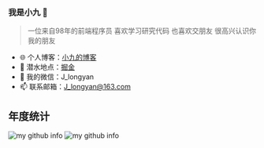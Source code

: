 
###  我是小九 🚀

> 一位来自98年的前端程序员 喜欢学习研究代码 也喜欢交朋友 很高兴认识你 我的朋友

- 🌐 个人博客：[小九的博客](https://jiangly.com/)
- 🏡 潜水地点：[掘金](https://juejin.cn/user/3861140568811576/posts)
- 💬 我的微信：J_longyan
- 📫 联系邮箱：J_longyan@163.com

## 年度统计

![my github info](https://github-readme-stats.vercel.app/api?username=longyanjiang&hide_border=true&show_icons=true&include_all_commits=true&line_height=21&theme=gruvbox&locale=cn&custom_title=小九的github统计)
![my github info](https://github-readme-stats.vercel.app/api/top-langs/?username=longyanjiang&hide_border=true&theme=gruvbox&line_height=22&layout=compact&locale=cn&custom_title=小九常用的语言)
